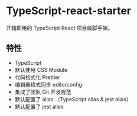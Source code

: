 # TypeScript-react-starter

开箱即用的 TypeScript React 项目级脚手架。

## 特性

- TypeScript
- 默认使用 CSS Module
- 代码格式化 Prettier
- 编辑器格式同步 editorconfig
- 集成了团队 Git 开发规范
- 默认配置了 alias （TypeScript alias & jest alias）
- 默认配置了 jest alias
